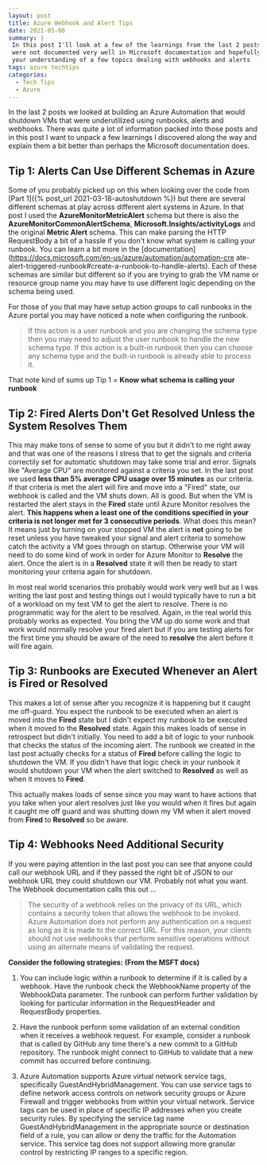 ```yaml
---
layout: post
title: Azure Webhook and Alert Tips
date: 2021-05-06
summary: |
 In this post I'll look at a few of the learnings from the last 2 posts that
 were not documented very well in Microsoft documentation and hopefully speed 
 your understanding of a few topics dealing with webhooks and alerts
tags: azure techtips
categories:
  - Tech Tips
  - Azure
---
```


In the last 2 posts we looked at building an Azure Automation that would shutdown
VMs that were underutilized using runbooks, alerts and webhooks.  There was
quite a lot of information packed into those posts and in this post I want
to unpack a few learnings I discovered along the way and explain them
a bit better than perhaps the Microsoft documentation does.

## Tip 1: Alerts Can Use Different Schemas in Azure
Some of you probably picked up on this when looking over the code from [Part
1]({% post_url 2021-03-18-autoshutdown %}) but there are several different
schemas at play across different alert systems in Azure.  In that post I used
the __AzureMonitorMetricAlert__ schema but there is also the
__AzureMonitorCommonAlertSchema__, __Microsoft.Insights/activityLogs__ and the
original __Metric Alert__ schema.  This can make parsing the HTTP RequestBody a bit of a
hassle if you don't know what system is calling your runbook.  You can learn a bit
more in the
[documentation](https://docs.microsoft.com/en-us/azure/automation/automation-cre
ate-alert-triggered-runbook#create-a-runbook-to-handle-alerts). Each of these
schemas are similar but different so if you are trying to grab the VM name or
resource group name you may have to use different logic depending on the schema
being used.

For those of you that may have setup action groups to call runbooks in the
Azure portal you may have noticed a note when configuring the runbook.

> If this action is a user runbook and you are changing the schema type then you
> may need to adjust the user runbook to handle the new schema type.  If this
> action is a built-in runbook then you can choose any schema type and the
> built-in runbook is already able to process it.

That note kind of sums up Tip 1 = __Know what schema is calling your runbook__

## Tip 2: Fired Alerts Don't Get Resolved Unless the System Resolves Them
This may make tons of sense to some of you but it didn't to me right away and
that was one of the reasons I stress that to get the signals and criteria
correctily set for automatic shutdown may take some trial and error.  Signals
like "Average CPU" are monitored against a criteria you set.  In the last
post we used __less than 5% average CPU usage over 15 minutes__ as our criteria.  If that criteria
is met the alert will fire and move into a "Fired" state, our webhook is called
and the VM shuts down.  All is good.  But when the VM is restarted the alert
stays in the __Fired__ state until Azure Monitor resolves the alert.  __This
happens when a least one of the conditions specified in your criteria is not
longer met for 3 consecutive periods__.  What does this mean?  It means just by
turning on your stopped VM the alert is __not__ going to be reset unless you have
tweaked your signal and alert criteria to somehow catch the activity a VM goes
through on startup.  Otherwise your VM will need to do some kind of work in
order for Azure Monitor to __Resolve__ the alert.  Once the alert is in a
__Resolved__ state it will then be ready to start monitoring your criteria again
for shutdown.

In most real world scenarios this probably would work very well but as I was
writing the last post and testing things out I would typically have to run a
bit of a workload on my test VM to get the alert to resolve.  There is no
programmatic way for the alert to be resolved.  Again, in the real
world this probably works as expected.  You bring the VM up do some work and
that work would normally resolve your fired alert but if you are testing alerts
for the first time you should be aware of the need to __resolve__ the alert
before it will fire again. 

## Tip 3: Runbooks are Executed Whenever an Alert is Fired or Resolved
This makes a lot of sense after you recognize it is happening but it caught me
off-guard.  You expect the runbook to be executed when an alert is moved into
the __Fired__ state but I didn't expect my runbook to be executed when it moved
to the __Resolved__ state. Again this makes loads of sense in retrospect but
didn't initially.  You need to add a bit of logic to your runbook that checks
the status of the incoming alert. The runbook we created in the last post
actually checks for a status of __Fired__ before calling the logic to shutdown
the VM.  If you didn't have that logic check in your runbook it would shutdown
your VM when the alert switched to __Resolved__ as well as when it moves to
__Fired__.  

This actually makes loads of sense since you may want to have actions that you
take when your alert resolves just like you would when it fires but again it
caught me off guard and was shutting down my VM when it alert moved from
__Fired__ to __Resolved__ so be aware.

## Tip 4: Webhooks Need Additional Security
If you were paying attention in the last post you can see that anyone could call
our webhook URL and if they passed the right bit of JSON to our webhook URL they
could shutdown our VM.  Probably not what you want.  The Webhook documentation
calls this out ...

> The security of a webhook relies on the privacy of its URL, which contains a
> security token that allows the webhook to be invoked.  Azure Automation does
> not perform any authentication on a request as long as it is made to the
> correct URL.  For this reason, your clients should not use webhooks that
> perform sensitive operations without using an alternate means of validating
> the request.

__Consider the following strategies: (From the MSFT docs)__

1. You can include logic within a runbook to determine if it is called by a
webhook. Have the runbook check the WebhookName property of the WebhookData
parameter. The runbook can perform further validation by looking for particular
information in the RequestHeader and RequestBody properties.

1. Have the runbook perform some validation of an external condition when it
receives a webhook request. For example, consider a runbook that is called by
GitHub any time there's a new commit to a GitHub repository. The runbook might
connect to GitHub to validate that a new commit has occurred before continuing.

1. Azure Automation supports Azure virtual network service tags, specifically
GuestAndHybridManagement. You can use service tags to define network access
controls on network security groups or Azure Firewall and trigger webhooks from
within your virtual network. Service tags can be used in place of specific IP
addresses when you create security rules. By specifying the service tag name
GuestAndHybridManagement in the appropriate source or destination field of a
rule, you can allow or deny the traffic for the Automation service. This service
tag does not support allowing more granular control by restricting IP ranges to
a specific region.

